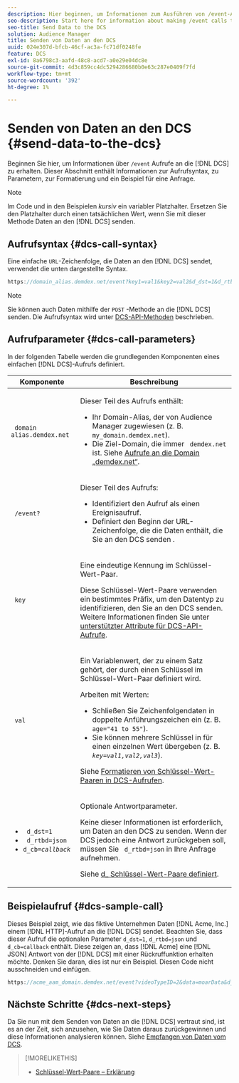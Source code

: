 ```yaml
---
description: Hier beginnen, um Informationen zum Ausführen von /event-Aufrufen an den DCS zu erhalten. Dieser Abschnitt enthält Informationen zur Aufrufsyntax, zu Parametern, zur Formatierung und ein Beispiel für eine Anfrage.
seo-description: Start here for information about making /event calls to the DCS. This section includes information about call syntax, parameters, formatting, and a request example.
seo-title: Send Data to the DCS
solution: Audience Manager
title: Senden von Daten an den DCS
uuid: 024e307d-bfcb-46cf-ac3a-fc71df0248fe
feature: DCS
exl-id: 8a6798c3-aafd-48c8-acd7-a0e29e04dc8e
source-git-commit: 4d3c859cc4dc5294286680b0e63c287e0409f7fd
workflow-type: tm+mt
source-wordcount: '392'
ht-degree: 1%

---
```


# Senden von Daten an den DCS {#send-data-to-the-dcs}

Beginnen Sie hier, um Informationen über `/event` Aufrufe an die [!DNL DCS] zu erhalten. Dieser Abschnitt enthält Informationen zur Aufrufsyntax, zu Parametern, zur Formatierung und ein Beispiel für eine Anfrage.

>[!NOTE]
>
>Im Code und in den Beispielen *kursiv* ein variabler Platzhalter. Ersetzen Sie den Platzhalter durch einen tatsächlichen Wert, wenn Sie mit dieser Methode Daten an den [!DNL DCS] senden.

## Aufrufsyntax {#dcs-call-syntax}

Eine einfache `URL`-Zeichenfolge, die Daten an den [!DNL DCS] sendet, verwendet die unten dargestellte Syntax.

```js
https://domain_alias.demdex.net/event?key1=val1&key2=val2&d_dst=1&d_rtbd=json&d_cb=callback
```

>[!NOTE]
>
>Sie können auch Daten mithilfe der `POST` -Methode an die [!DNL DCS] senden. Die Aufrufsyntax wird unter [DCS-API-Methoden](../../../api/dcs-intro/dcs-api-reference/dcs-api-methods.md) beschrieben.

## Aufrufparameter {#dcs-call-parameters}

In der folgenden Tabelle werden die grundlegenden Komponenten eines einfachen [!DNL DCS]-Aufrufs definiert.

<table id="table_5F6A5B324EB848168543386516FBF384"> 
 <thead> 
  <tr> 
   <th colname="col1" class="entry"> Komponente </th> 
   <th colname="col2" class="entry"> Beschreibung </th> 
  </tr> 
 </thead>
 <tbody> 
  <tr> 
   <td colname="col1"> <p> <code> domain alias.demdex.net</code> </p> </td> 
   <td colname="col2"> <p>Dieser Teil des Aufrufs enthält: </p> <p> 
     <ul id="ul_3EDA9C7BA6794D06BCB07A75A9BD2372"> 
      <li id="li_74624CA78D6F4536A8164AE1FA1DECB9">Ihr Domain-Alias, der von <span class="keyword"> Audience Manager zugewiesen </span> (z. B. <code> my_domain.demdex.net</code>). </li> 
      <li id="li_08ABE91CA247403AA480B3FB4BEF83BA">Die Ziel-Domain, die immer <code> demdex.net</code> ist. Siehe <a href="../../../reference/demdex-calls.md"> Aufrufe an die Domain „demdex.net“</a>. </li> 
     </ul> </p> </td> 
  </tr> 
  <tr> 
   <td colname="col1"> <p> <code> /event?</code> </p> </td> 
   <td colname="col2"> <p>Dieser Teil des Aufrufs: </p> <p> 
     <ul id="ul_6332444A305A4F12A7CBE471CA508516"> 
      <li id="li_1C5C111B2B0E4621B3FC0C20D6516041">Identifiziert den Aufruf als einen Ereignisaufruf. </li> 
      <li id="li_DBCE9B1C70604A629ECD7AC0A9052198">Definiert den Beginn der URL-Zeichenfolge, die die Daten enthält, die Sie an den <span class="wintitle"> DCS senden </span>. </li> 
     </ul> </p> </td> 
  </tr> 
  <tr> 
   <td colname="col1"> <p> <code> key</code> </p> </td> 
   <td colname="col2"> <p>Eine eindeutige Kennung im Schlüssel-Wert-Paar. </p> <p>Diese Schlüssel-Wert-Paare verwenden ein bestimmtes Präfix, um den Datentyp zu identifizieren, den Sie an den <span class="wintitle"> DCS senden</span>. Weitere Informationen finden Sie unter <a href="../../../api/dcs-intro/dcs-api-reference/dcs-keys.md"> unterstützter Attribute für DCS-API-Aufrufe</a>. </p> </td> 
  </tr> 
  <tr> 
   <td colname="col1"> <p> <code> val</code> </p> </td> 
   <td colname="col2"> <p>Ein Variablenwert, der zu einem Satz gehört, der durch einen Schlüssel im Schlüssel-Wert-Paar definiert wird. </p> <p>Arbeiten mit Werten: </p> <p> 
     <ul id="ul_624DC78759F74AD8920220058E54E083"> 
      <li id="li_091E5B4820EC4A93B775433E428E74AB">Schließen Sie Zeichenfolgendaten in doppelte Anführungszeichen ein (z. B. <code> age="41 to 55"</code>). </li> 
      <li id="li_C558E3BA6EE34413BBBB962D4CD0D10E">Sie können mehrere Schlüssel in für einen einzelnen Wert übergeben (z. B. <i><code>key</i>=<i>val1,val2,val3</i></code></i>). </li> 
     </ul> </p> <p>Siehe <a href="../../../api/dcs-intro/dcs-api-reference/dcs-key-format.md"> Formatieren von Schlüssel-Wert-Paaren in DCS-Aufrufen</a>. </p> </td>
  </tr> 
  <tr> 
   <td colname="col1"> <p> 
     <ul id="ul_36E2C1A0538D4D2C94DFC1335720A524"> 
      <li id="li_8902EED431CE4F0189A94868FA52DB1F"> <code> d_dst=1</code> </li> 
      <li id="li_4B6B29499D444E31808DE0A9AA0442D0"> <code> d_rtbd=json</code> </li> 
      <li id="li_3430CD0438604B83BE6437E6EC480816"> <code>d_cb=<i>callback</i></code> </li>
     </ul> </p> </td> 
   <td colname="col2"> <p>Optionale Antwortparameter. </p> <p> Keine dieser Informationen ist erforderlich, um Daten an den <span class="wintitle"> DCS zu senden</span>. Wenn der <span class="wintitle"> DCS</span> jedoch eine Antwort zurückgeben soll, müssen Sie <code> d_rtbd=json</code> in Ihre Anfrage aufnehmen. </p> <p>Siehe <a href="../../../api/dcs-intro/dcs-api-reference/dcs-keys.md#d-attributes"> d_ Schlüssel-Wert-Paare definiert</a>. </p> </td> 
  </tr>
 </tbody>
</table>

## Beispielaufruf {#dcs-sample-call}

Dieses Beispiel zeigt, wie das fiktive Unternehmen Daten [!DNL Acme, Inc.] einem [!DNL HTTP]-Aufruf an die [!DNL DCS] sendet. Beachten Sie, dass dieser Aufruf die optionalen Parameter `d_dst=1`, `d_rtbd=json` und `d_cb=callback` enthält. Diese zeigen an, dass [!DNL Acme] eine [!DNL JSON] Antwort von der [!DNL DCS] mit einer Rückruffunktion erhalten möchte. Denken Sie daran, dies ist nur ein Beispiel. Diesen Code nicht ausschneiden und einfügen.

```js
https://acme_aam_domain.demdex.net/event?videoTypeID=2&data=moarData&d_dst=1&d_rtbd=json&d_cb=acme_callback
```

## Nächste Schritte {#dcs-next-steps}

Da Sie nun mit dem Senden von Daten an die [!DNL DCS] vertraut sind, ist es an der Zeit, sich anzusehen, wie Sie Daten daraus zurückgewinnen und diese Informationen analysieren können. Siehe [Empfangen von Daten vom DCS](../../../api/dcs-intro/dcs-event-calls/dcs-url-receive.md).

>[!MORELIKETHIS]
>
>* [Schlüssel-Wert-Paare – Erklärung](../../../reference/key-value-pairs-explained.md)
